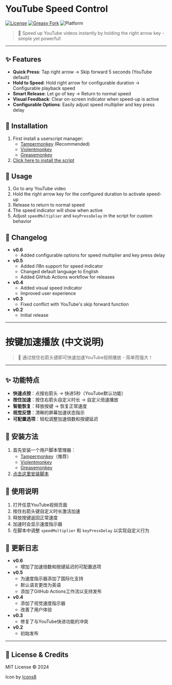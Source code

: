 # YouTube Speed Control

[![License](https://img.shields.io/github/license/landrarwolf/youtube-speed-control)](LICENSE)
[![Greasy Fork](https://img.shields.io/badge/Greasy%20Fork-install-green)](https://update.greasyfork.org/scripts/520580/YouTube%20%E6%8C%89%E9%94%AE%E5%8A%A0%E9%80%9F%E6%92%AD%E6%94%BE.user.js)
![Platform](https://img.shields.io/badge/Platform-YouTube-red)

> 🚀 Speed up YouTube videos instantly by holding the right arrow key - simple yet powerful!

---

## ✨ Features
- **Quick Press**: Tap right arrow → Skip forward 5 seconds (YouTube default)
- **Hold to Speed**: Hold right arrow for configurable duration → Configurable playback speed
- **Smart Release**: Let go of key → Return to normal speed
- **Visual Feedback**: Clear on-screen indicator when speed-up is active
- **Configurable Options**: Easily adjust speed multiplier and key press delay

## 🔧 Installation
1. First install a userscript manager:
   - [Tampermonkey](https://www.tampermonkey.net/) (Recommended)
   - [Violentmonkey](https://violentmonkey.github.io/)
   - [Greasemonkey](https://www.greasespot.net/)
2. [Click here to install the script](https://update.greasyfork.org/scripts/520580/YouTube%20%E6%8C%89%E9%94%AE%E5%8A%A0%E9%80%9F%E6%92%AD%E6%94%BE.user.js)

## 📖 Usage
1. Go to any YouTube video
2. Hold the right arrow key for the configured duration to activate speed-up
3. Release to return to normal speed
4. The speed indicator will show when active
5. Adjust `speedMultiplier` and `keyPressDelay` in the script for custom behavior

## 📝 Changelog
- **v0.6**
  - Added configurable options for speed multiplier and key press delay
- **v0.5**
  - Added i18n support for speed indicator
  - Changed default language to English
  - Added GitHub Actions workflow for releases
- **v0.4**
  - Added visual speed indicator
  - Improved user experience
- **v0.3**
  - Fixed conflict with YouTube's skip forward function
- **v0.2**
  - Initial release

---

# 按键加速播放 (中文说明)

> 🚀 通过按住右箭头键即可快速加速YouTube视频播放 - 简单而强大！

---

## ✨ 功能特点
- **快速点按**：点按右箭头 → 快进5秒（YouTube默认功能）
- **按住加速**：按住右箭头自定义时长 → 自定义倍速播放
- **智能恢复**：释放按键 → 恢复正常速度
- **视觉反馈**：清晰的屏幕加速状态指示
- **可配置选项**：轻松调整加速倍数和按键延迟

## 🔧 安装方法
1. 首先安装一个用户脚本管理器：
   - [Tampermonkey](https://www.tampermonkey.net/)（推荐）
   - [Violentmonkey](https://violentmonkey.github.io/)
   - [Greasemonkey](https://www.greasespot.net/)
2. [点击这里安装脚本](https://update.greasyfork.org/scripts/520580/YouTube%20%E6%8C%89%E9%94%AE%E5%8A%A0%E9%80%9F%E6%92%AD%E6%94%BE.user.js)

## 📖 使用说明
1. 打开任意YouTube视频页面
2. 按住右箭头键自定义时长激活加速
3. 释放按键返回正常速度
4. 加速时会显示速度指示器
5. 在脚本中调整 `speedMultiplier` 和 `keyPressDelay` 以实现自定义行为

## 📝 更新日志
- **v0.6**
  - 增加了加速倍数和按键延迟的可配置选项
- **v0.5**
  - 为速度指示器添加了国际化支持
  - 默认语言更改为英语
  - 添加了GitHub Actions工作流以支持发布
- **v0.4**
  - 添加了视觉速度指示器
  - 改善了用户体验
- **v0.3**
  - 修复了与YouTube快进功能的冲突
- **v0.2**
  - 初始发布

---

## 📄 License & Credits
MIT License © 2024

Icon by [Icons8](https://icons8.com/icon/9991/fast-forward)
